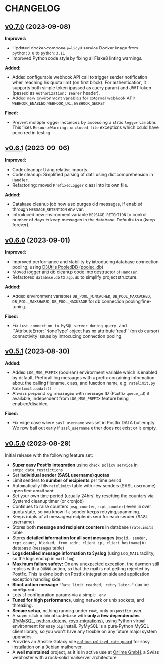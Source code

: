 # CHANGELOG

## [v0.7.0](https://github.com/onlime/policyd-rate-guard/releases/tag/v0.7.0) (2023-09-08)

**Improved:**

- Updated docker-compose `policyd` service Docker image from `python:3.8` to `python:3.11`
- Improved Python code style by fixing all Flake8 linting warnings.

**Added:**

- Added configurable webhook API call to trigger sender notification when reaching his quota limit (on first block). For authentication, it supports both simple token (passed as query param) and JWT token (passed as `Authorization: Bearer` header).
- Added new environment variables for external webhook API: `WEBHOOK_ENABLED`, `WEBHOOK_URL`, `WEBHOOK_SECRET`

**Fixed:**

- Prevent multiple logger instances by accessing a static `logger` variable. This fixes `ResourceWarning: unclosed file` exceptions which could have occurred in testing.

## [v0.6.1](https://github.com/onlime/policyd-rate-guard/releases/tag/v0.6.1) (2023-09-06)

**Improved:**

- Code cleanup: Using relative imports.
- Code cleanup: Simplified parsing of data using dict comprehension in `Handler`.
- Refactoring: moved `PrefixedLogger` class into its own file.

**Added:**

- Database cleanup job now also purges old messages, if enabled through `MESSAGE_RETENTION` env var.
- Introduced new environment variable `MESSAGE_RETENTION` to control number of days to keep messages in the database. Defaults to `0` (keep forever).

## [v0.6.0](https://github.com/onlime/policyd-rate-guard/releases/tag/v0.6.0) (2023-09-01)

**Improved:**

- Improved performance and stability by introducing database connection pooling, using [DBUtils PooledDB (pooled_db)](https://webwareforpython.github.io/DBUtils/main.html#pooleddb-pooled-db)
- Moved logger and db cleanup code into destructor of `Handler`.
- Refactored `database.db` to `app.db` to simplify project structure.

**Added:**

- Added environment variables `DB_POOL_MINCACHED`, `DB_POOL_MAXCACHED`, `DB_POOL_MAXSHARED`, `DB_POOL_MAXUSAGE` for db connection pooling fine-tuning.

**Fixed:**

- Fix `Lost connection to MySQL server during query ` and ``AttributeError: 'NoneType' object has no attribute 'read'` (on db cursor) connectivity issues by introducing connection pooling.

## [v0.5.1](https://github.com/onlime/policyd-rate-guard/releases/tag/v0.5.1) (2023-08-30)

**Added:**

- Added `LOG_MSG_PREFIX` (boolean) environment variable which is enabled by default. Prefix all log messages with a prefix containing information about the calling filename, class, and function name, e.g. `ratelimit.py Ratelimit.update() - `.
- Always prepend log messages with message ID (Postfix `queue_id`) if available, independent from `LOG_MSG_PREFIX` feature being enabled/disabled.

**Fixed:**

- Fix edge case where `sasl_username` was set in Postfix DATA but empty. We now bail out early if `sasl_username` either does not exist or is empty.

## [v0.5.0](https://github.com/onlime/policyd-rate-guard/releases/tag/v0.5.0) (2023-08-29)

Initial release with the following feature set:

- **Super easy Postfix integration** using `check_policy_service` in `smtpd_data_restrictions`
- Set **individual sender (SASL username) quotas**
- Limit senders to **number of recipients** per time period
- Automatically fills `ratelimits` table with new senders (SASL username) upon first email sent
- Set your own time period (usually 24hrs) by resetting the counters via Systemd cleanup timer (or cronjob)
- Continues to raise counters (`msg_counter`, `rcpt_counter`) even in over quota state, so you know if a sender keeps retrying/spamming.
- Keeps totals of all messages/recipients sent for each sender (SASL username)
- Stores both **message and recipient counters** in database (`ratelimits` table)
- Stores **detailed information for all sent messages** (`msgid, sender, rcpt_count, blocked, from_addr, client ip, client hostname`) in database (`messages` table)
- **Logs detailed message information to Syslog** (using `LOG_MAIL` facility, so the logs end up in `mail.log`)
- **Maximum failure safety:** On any unexpected exception, the daemon still replies with a `DUNNO` action, so that the mail is not getting rejected by Postfix. This is done both on Postfix integration side and application exception handling side.
- **Block action message** `"Rate limit reached, retry later."` can be configured.
- Lots of configuration params via a simple `.env` 
- **Tuned for high performance**, using network or unix sockets, and threading.
- **Secure setup**, nothing running under `root`, only on `postfix` user.
- A super slick minimal codebase with **only a few dependencies** ([PyMySQL](https://pypi.org/project/pymysql/), [python-dotenv](https://pypi.org/project/python-dotenv/), [yoyo-migrations](https://pypi.org/project/yoyo-migrations/)), using Python virtual environment for easy `pip` install. PyMySQL is a pure-Python MySQL client library, so you won't have any trouble on any future major system upgrades.
- Provides an Ansible Galaxy role [`onlime.policyd_rate_guard`](https://galaxy.ansible.com/onlime/policyd_rate_guard) for easy installation on a Debian mailserver.
- A **well maintained** project, as it is in active use at [Onlime GmbH](https://www.onlime.ch/), a Swiss webhoster with a rock-solid mailserver architecture.
